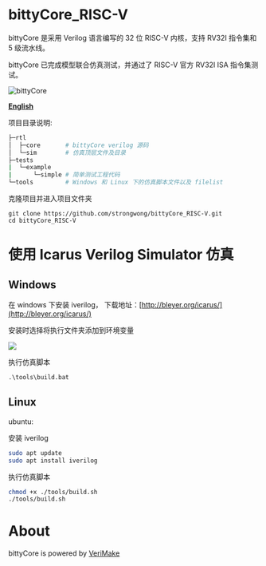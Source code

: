 # bittyCore_RISC-V

bittyCore 是采用 Verilog 语言编写的 32 位 RISC-V 内核，支持 RV32I 指令集和 5 级流水线。

bittyCore 已完成模型联合仿真测试，并通过了 RISC-V 官方 RV32I ISA 指令集测试。

![bittyCore](https://s1.ax1x.com/2020/05/05/YFczdI.png)

**[English](README.md)**

项目目录说明:

```bash
├─rtl           
│  ├─core       # bittyCore verilog 源码
│  └─sim        # 仿真顶层文件及目录
├─tests
|  └─example
|      └─simple # 简单测试工程代码
└─tools         # Windows 和 Linux 下的仿真脚本文件以及 filelist
```


克隆项目并进入项目文件夹

```git
git clone https://github.com/strongwong/bittyCore_RISC-V.git
cd bittyCore_RISC-V
```

# 使用 Icarus Verilog Simulator 仿真

## Windows

在 windows 下安装 iverilog， 下载地址：[http://bleyer.org/icarus/](http://bleyer.org/icarus/)

安装时选择将执行文件夹添加到环境变量

![](https://s1.ax1x.com/2020/05/04/Y9OIVU.png)

执行仿真脚本

```cmd
.\tools\build.bat
```

## Linux

ubuntu:

安装 iverilog

```bash
sudo apt update
sudo apt install iverilog
```

执行仿真脚本

```bash
chmod +x ./tools/build.sh
./tools/build.sh
```

# About

bittyCore is powered by [VeriMake](https://verimake.com/)
